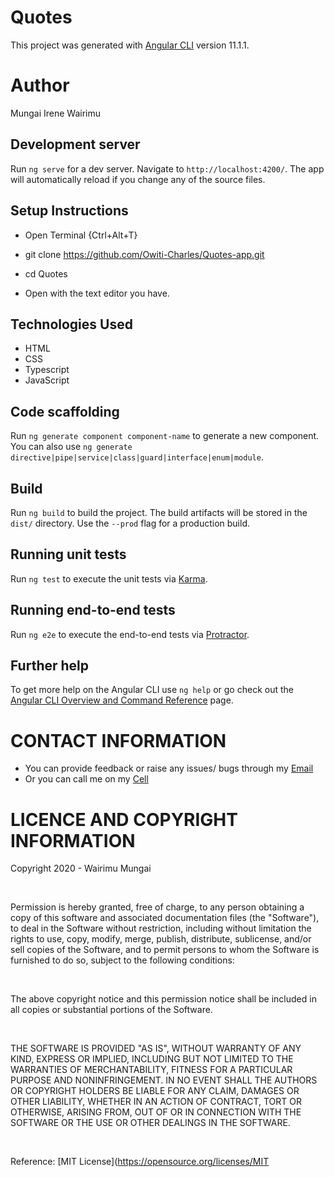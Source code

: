 
# Quotes

This project was generated with [Angular CLI](https://github.com/angular/angular-cli) version 11.1.1.

# Author 

Mungai Irene Wairimu 

## Development server

Run `ng serve` for a dev server. Navigate to `http://localhost:4200/`. The app will automatically reload if you change any of the source files.

## Setup Instructions 
* Open Terminal {Ctrl+Alt+T}

* git clone https://github.com/Owiti-Charles/Quotes-app.git

* cd Quotes

* Open with the text editor you have.

## Technologies Used 
* HTML
* CSS
* Typescript
* JavaScript

## Code scaffolding

Run `ng generate component component-name` to generate a new component. You can also use `ng generate directive|pipe|service|class|guard|interface|enum|module`.

## Build

Run `ng build` to build the project. The build artifacts will be stored in the `dist/` directory. Use the `--prod` flag for a production build.

## Running unit tests

Run `ng test` to execute the unit tests via [Karma](https://karma-runner.github.io).

## Running end-to-end tests

Run `ng e2e` to execute the end-to-end tests via [Protractor](http://www.protractortest.org/).

## Further help

To get more help on the Angular CLI use `ng help` or go check out the [Angular CLI Overview and Command Reference](https://angular.io/cli) page.

#  CONTACT INFORMATION
  - You can provide feedback or raise any issues/ bugs through my [Email](nimowairimu25@gmail.com)
  - Or you can call me on my [Cell](+254704259122)


#  LICENCE AND COPYRIGHT INFORMATION
Copyright 2020 - Wairimu Mungai

​

Permission is hereby granted, free of charge, to any person obtaining a copy of this software and associated documentation files (the "Software"), to deal in the Software without restriction, including without limitation the rights to use, copy, modify, merge, publish, distribute, sublicense, and/or sell copies of the Software, and to permit persons to whom the Software is furnished to do so, subject to the following conditions:

​

The above copyright notice and this permission notice shall be included in all copies or substantial portions of the Software.

​

THE SOFTWARE IS PROVIDED "AS IS", WITHOUT WARRANTY OF ANY KIND, EXPRESS OR IMPLIED, INCLUDING BUT NOT LIMITED TO THE WARRANTIES OF MERCHANTABILITY, FITNESS FOR A PARTICULAR PURPOSE AND NONINFRINGEMENT. IN NO EVENT SHALL THE AUTHORS OR COPYRIGHT HOLDERS BE LIABLE FOR ANY CLAIM, DAMAGES OR OTHER LIABILITY, WHETHER IN AN ACTION OF CONTRACT, TORT OR OTHERWISE, ARISING FROM, OUT OF OR IN CONNECTION WITH THE SOFTWARE OR THE USE OR OTHER DEALINGS IN THE SOFTWARE.

​

Reference: [MIT License](https://opensource.org/licenses/MIT
